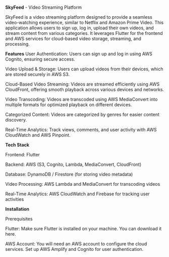 **SkyFeed** - Video Streaming Platform

SkyFeed is a video streaming platform designed to provide a seamless video-watching experience, similar to Netflix and Amazon Prime Video. This application allows users to sign up, log in, upload their own videos, and stream content from various categories. It leverages Flutter for the frontend and AWS services for cloud-based video storage, streaming, and processing.

**Features**
User Authentication: Users can sign up and log in using AWS Cognito, ensuring secure access.

Video Upload & Storage: Users can upload videos from their devices, which are stored securely in AWS S3.

Cloud-Based Video Streaming: Videos are streamed efficiently using AWS CloudFront, offering smooth playback across various devices and networks.

Video Transcoding: Videos are transcoded using AWS MediaConvert into multiple formats for optimized playback on different devices.

Categorized Content: Videos are categorized by genres for easier content discovery.

Real-Time Analytics: Track views, comments, and user activity with AWS CloudWatch and AWS Pinpoint.

**Tech Stack**

Frontend: Flutter

Backend: AWS (S3, Cognito, Lambda, MediaConvert, CloudFront)

Database: DynamoDB / Firestore (for storing video metadata)

Video Processing: AWS Lambda and MediaConvert for transcoding videos

Real-Time Analytics: AWS CloudWatch and Firebase for tracking user activities

**Installation**

Prerequisites

Flutter: Make sure Flutter is installed on your machine. You can download it here.

AWS Account: You will need an AWS account to configure the cloud services. Set up AWS Amplify and Cognito for user authentication.
